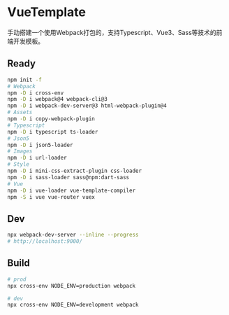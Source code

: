 # VueTemplate

手动搭建一个使用Webpack打包的，支持Typescript、Vue3、Sass等技术的前端开发模板。

## Ready

```bash
npm init -f
# Webpack
npm -D i cross-env
npm -D i webpack@4 webpack-cli@3
npm -D i webpack-dev-server@3 html-webpack-plugin@4
# Assets
npm -D i copy-webpack-plugin
# Typescript
npm -D i typescript ts-loader
# Json5
npm -D i json5-loader
# Images
npm -D i url-loader
# Style
npm -D i mini-css-extract-plugin css-loader
npm -D i sass-loader sass@npm:dart-sass
# Vue
npm -D i vue-loader vue-template-compiler
npm -S i vue vue-router vuex
```

## Dev

```bash
npx webpack-dev-server --inline --progress
# http://localhost:9000/
```

## Build

```bash
# prod
npx cross-env NODE_ENV=production webpack

# dev
npx cross-env NODE_ENV=development webpack
```
